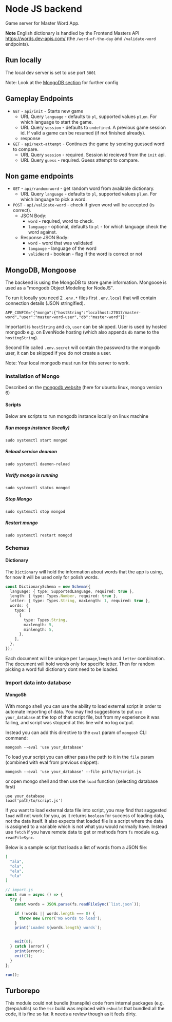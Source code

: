 # Node JS backend

Game server for Master Word App.

**Note** English dictionary is handled by the Frontend Masters API https://words.dev-apis.com/ (the `/word-of-the-day` and `/validate-word` endpoints).

## Run locally

The local dev server is set to use port `3001`

Note: Look at the [MongoDB section](#mongodb-mongoose) for further config

## Gameplay Endpoints

- `GET` - `api/init` - Starts new game
  - URL Query `language` - defaults to `pl`, supported values `pl`,`en`. For which language to start the game.
  - URL Query `session` - defaults to `undefined`. A previous game session id. If valid a game can be resumed (if not finished already).
  - response
- `GET` - `api/next-attempt` - Continues the game by sending guessed word to compare.
  - URL Query `session` - required. Session id recieved from the `init` api.
  - URL Query `guess` - required. Guess attempt to compare.

## Non game endpoints

- `GET` - `api/random-word` - get random word from available dictionary.
  - URL Query `language` - defaults to `pl`, supported values `pl`,`en`. For which language to pick a word.
- `POST` - `api/validate-word` - check if given word will be accepted (is correct).
  - JSON Body:
    - `word` - required, word to check.
    - `language` - optional, defaults to `pl` - for which language check the word against.
  - Response JSON Body:
    - `word` - word that was validated
    - `langauge` - language of the word
    - `validWord` - boolean - flag if the word is correct or not

## MongoDB, Mongoose

The backend is using the MongoDB to store game information. Mongoose is used as a "mongodb Object Modeling for NodeJS".

To run it locally you need 2 `.env.*` files first `.env.local` that will contain connection details (JSON stringified).

```shell script
APP_CONFIG='{"mongo":{"hostString":"localhost:27017/master-word","user":"master-word-user","db":"master-word"}}'
```

Important is `hostString` and `db`, `user` can be skipped. User is used by hosted mongodb e.g. on EvenNode hosting (which also appends `db` name to the `hostingString`).

Second file called `.env.secret` will contain the password to the mongodb user, it can be skipped if you do not create a user.

Note: Your local mongodb must run for this server to work.

### Installation of Mongo

Described on the [mongodb website](https://www.mongodb.com/docs/v6.0/tutorial/install-mongodb-on-ubuntu/) (here for ubuntu linux, mongo version 6)

#### Scripts

Below are scripts to run mongodb instance locally on linux machine

##### Run mongo instance (locally)

```
sudo systemctl start mongod
```

##### Reload service deamon

```
sudo systemctl daemon-reload
```

##### Verify mongo is running

```
sudo systemctl status mongod
```

##### Stop Mongo

```
sudo systemctl stop mongod
```

##### Restart mongo

```
sudo systemctl restart mongod
```

### Schemas

#### Dictionary

The `Dictionary` will hold the information about words that the app is using, for now it will be used only for polish words.

```TypeScript
const DictionarySchema = new Schema({
  language: { type: SupportedLanguage, required: true },
  length: { type: Types.Number, required: true },
  letter: { type: Types.String, maxLength: 1, required: true },
  words: {
    type: [
      {
        type: Types.String,
        maxlength: 5,
        minlength: 5,
      },
    ],
  },
});
```

Each document will be unique per `language`,`length` and `letter` combination. The document will hold words only for specific letter. Then for random picking a word full dictionary dont need to be loaded.

### Import data into database

#### MongoSh

With mongo shell you can use the ability to load external script in order to automate importing of data. You may find suggestions to put `use your_database` at the top of that script file, but from my experience it was failing, and script was stopped at this line wiht no log output.

Instead you can add this directive to the `eval` param of `mongosh` CLI command:

```CLI
mongosh --eval 'use your_database'
```

To load your script you can either pass the path to it in the `file` param (combined with eval from previous snippet):

```CLI
mongosh --eval 'use your_database' --file path/to/script.js
```

or open mongo shell and then use the `load` function (selecting database first)

```JS
use your_database
load('path/to/script.js')
```

If you want to load external data file into script, you may find that suggested `load` will not work for you, as it returns `boolean` for success of loading data, not the data itself. It also expects that loaded file is a script where the data is assigned to a variable which is not what you would normally have. Instead use `fetch` if you have remote data to get or methods from `fs` module e.g. `readFileSync`.

Below is a sample script that loads a list of words from a JSON file:

```JSON
[
  "ala",
  "ola",
  "ela",
  "ula"
]
```

```JavaScript
// import.js
const run = async () => {
  try {
    const words = JSON.parse(fs.readFileSync(`list.json`));

    if (!words || words.length === 0) {
      throw new Error('No words to load');
    }
    print(`Loaded ${words.length} words`);


    exit(0);
  } catch (error) {
    print(error);
    exit(1);
  }
};

run();
```

## Turborepo

This module could not bundle (transpile) code from internal packages (e.g. @repo/utils) so the `tsc` build was replaced with `esbuild` that bundled all the code, it is fine so far. It needs a review though as it feels dirty.
